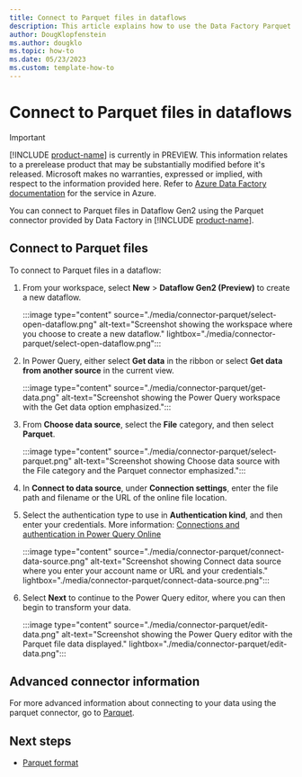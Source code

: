 ```yaml
---
title: Connect to Parquet files in dataflows
description: This article explains how to use the Data Factory Parquet connector in Microsoft Fabric to connect to Parquet files in dataflows.
author: DougKlopfenstein
ms.author: dougklo
ms.topic: how-to
ms.date: 05/23/2023
ms.custom: template-how-to 
---
```


# Connect to Parquet files in dataflows

> [!IMPORTANT]
> [!INCLUDE [product-name](../includes/product-name.md)] is currently in PREVIEW.
> This information relates to a prerelease product that may be substantially modified before it's released. Microsoft makes no warranties, expressed or implied, with respect to the information provided here. Refer to [Azure Data Factory documentation](/azure/data-factory/) for the service in Azure.

You can connect to Parquet files in Dataflow Gen2 using the Parquet connector provided by Data Factory in [!INCLUDE [product-name](../includes/product-name.md)].

## Connect to Parquet files

To connect to Parquet files in a dataflow:

1. From your workspace, select **New** > **Dataflow Gen2 (Preview)** to create a new dataflow.

   :::image type="content" source="./media/connector-parquet/select-open-dataflow.png" alt-text="Screenshot showing the workspace where you choose to create a new dataflow." lightbox="./media/connector-parquet/select-open-dataflow.png":::

1. In Power Query, either select **Get data** in the ribbon or select **Get data from another source** in the current view.

   :::image type="content" source="./media/connector-parquet/get-data.png" alt-text="Screenshot showing the Power Query workspace with the Get data option emphasized.":::

1. From **Choose data source**, select the **File** category, and then select **Parquet**.

   :::image type="content" source="./media/connector-parquet/select-parquet.png" alt-text="Screenshot showing Choose data source with the File category and the Parquet connector emphasized.":::

1. In **Connect to data source**, under **Connection settings**, enter the file path and filename or the URL of the online file location.

1. Select the authentication type to use in **Authentication kind**, and then enter your credentials. More information: [Connections and authentication in Power Query Online](/power-query/connection-authentication-pqo)

   :::image type="content" source="./media/connector-parquet/connect-data-source.png" alt-text="Screenshot showing Connect data source where you enter your account name or URL and your credentials." lightbox="./media/connector-parquet/connect-data-source.png":::

1. Select **Next** to continue to the Power Query editor, where you can then begin to transform your data.

   :::image type="content" source="./media/connector-parquet/edit-data.png" alt-text="Screenshot showing the Power Query editor with the Parquet file data displayed." lightbox="./media/connector-parquet/edit-data.png":::

## Advanced connector information

For more advanced information about connecting to your data using the parquet connector, go to [Parquet](/power-query/connectors/parquet).

## Next steps

- [Parquet format](format-parquet.md)
